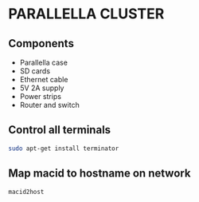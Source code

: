 PARALLELLA CLUSTER
============================

## Components
- Parallella case
- SD cards
- Ethernet cable
- 5V 2A supply
- Power strips
- Router and switch

## Control all terminals
```sh
sudo apt-get install terminator
```

## Map macid to hostname on network
```sh
macid2host
```

